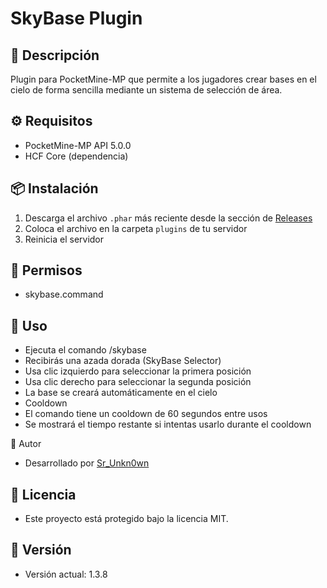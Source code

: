 # SkyBase Plugin

## 🚀 Descripción
Plugin para PocketMine-MP que permite a los jugadores crear bases en el cielo de forma sencilla mediante un sistema de selección de área.

## ⚙️ Requisitos
- PocketMine-MP API 5.0.0
- HCF Core (dependencia)

## 📦 Instalación
1. Descarga el archivo `.phar` más reciente desde la sección de [Releases](https://github.com/sr-unknown-dev/skybase/releases)
2. Coloca el archivo en la carpeta `plugins` de tu servidor
3. Reinicia el servidor

## 🔧 Permisos
- skybase.command

## 📖 Uso
- Ejecuta el comando /skybase
- Recibirás una azada dorada (SkyBase Selector)
- Usa clic izquierdo para seleccionar la primera posición
- Usa clic derecho para seleccionar la segunda posición
- La base se creará automáticamente en el cielo
- Cooldown
- El comando tiene un cooldown de 60 segundos entre usos
- Se mostrará el tiempo restante si intentas usarlo durante el cooldown

👤 Autor
- Desarrollado por [Sr_Unkn0wn](https://discord.com/users/1061075896804593755)


## 📝 Licencia
- Este proyecto está protegido bajo la licencia MIT.


## 📌 Versión
- Versión actual: 1.3.8